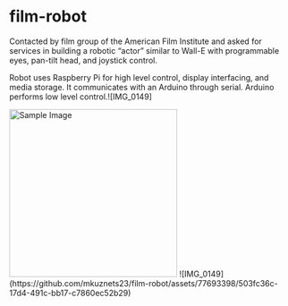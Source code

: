# film-robot

Contacted by film group of the American Film Institute and asked for services in building a robotic “actor” similar to Wall-E with programmable eyes, pan-tilt head, and joystick control.

Robot uses Raspberry Pi for high level control, display interfacing, and media storage. It communicates with an Arduino through serial. Arduino performs low level control.![IMG_0149]

<img src="https://github.com/mkuznets23/film-robot/assets/77693398/81269020-8e61-407d-b904-12c16a8e3a80" alt="Sample Image" width="300"/>
![IMG_0149](https://github.com/mkuznets23/film-robot/assets/77693398/503fc36c-17d4-491c-bb17-c7860ec52b29)


